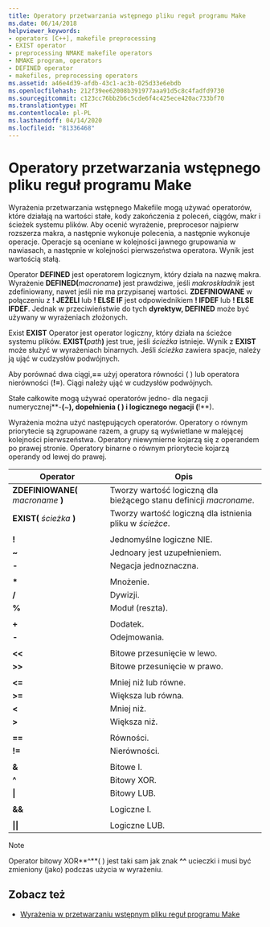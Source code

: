 ```yaml
---
title: Operatory przetwarzania wstępnego pliku reguł programu Make
ms.date: 06/14/2018
helpviewer_keywords:
- operators [C++], makefile preprocessing
- EXIST operator
- preprocessing NMAKE makefile operators
- NMAKE program, operators
- DEFINED operator
- makefiles, preprocessing operators
ms.assetid: a46e4d39-afdb-43c1-ac3b-025d33e6ebdb
ms.openlocfilehash: 212f39ee62008b391977aaa91d5c8c4fadfd9730
ms.sourcegitcommit: c123cc76bb2b6c5cde6f4c425ece420ac733bf70
ms.translationtype: MT
ms.contentlocale: pl-PL
ms.lasthandoff: 04/14/2020
ms.locfileid: "81336468"
---
```

# <a name="makefile-preprocessing-operators"></a>Operatory przetwarzania wstępnego pliku reguł programu Make

Wyrażenia przetwarzania wstępnego Makefile mogą używać operatorów, które działają na wartości stałe, kody zakończenia z poleceń, ciągów, makr i ścieżek systemu plików. Aby ocenić wyrażenie, preprocesor najpierw rozszerza makra, a następnie wykonuje polecenia, a następnie wykonuje operacje. Operacje są oceniane w kolejności jawnego grupowania w nawiasach, a następnie w kolejności pierwszeństwa operatora. Wynik jest wartością stałą.

Operator **DEFINED** jest operatorem logicznym, który działa na nazwę makra. Wyrażenie **DEFINED(**_macroname_**)** jest prawdziwe, jeśli *makroskładnik* jest zdefiniowany, nawet jeśli nie ma przypisanej wartości. **ZDEFINIOWANE** w połączeniu z **! JEŻELI** lub **! ELSE IF** jest odpowiednikiem **! IFDEF** lub **! ELSE IFDEF**. Jednak w przeciwieństwie do tych **dyrektyw, DEFINED** może być używany w wyrażeniach złożonych.

Exist **EXIST** Operator jest operator logiczny, który działa na ścieżce systemu plików. **EXIST(**_path_**)** jest true, jeśli *ścieżka* istnieje. Wynik z **EXIST** może służyć w wyrażeniach binarnych. Jeśli *ścieżka* zawiera spacje, należy ją ująć w cudzysłów podwójnych.

Aby porównać dwa ciągi,**==** użyj operatora równości ( ) lub operatora nierówności (**!=**). Ciągi należy ująć w cudzysłów podwójnych.

Stałe całkowite mogą używać operatorów jedno- dla negacji numerycznej**-**(**~**), dopełnienia ( ) i logicznego negacji (**!**).

Wyrażenia można użyć następujących operatorów. Operatory o równym priorytecie są zgrupowane razem, a grupy są wyświetlane w malejącej kolejności pierwszeństwa. Operatory niewymierne kojarzą się z operandem po prawej stronie. Operatory binarne o równym priorytecie kojarzą operandy od lewej do prawej.

|Operator|Opis|
|--------------|-----------------|
|**ZDEFINIOWANE(** *macroname* **)**|Tworzy wartość logiczną dla bieżącego stanu definicji *macroname*.|
|**EXIST(** *ścieżka* **)**|Tworzy wartość logiczną dla istnienia pliku w *ścieżce*.|
|||
|**!**|Jednomyślne logiczne NIE.|
|**~**|Jednoary jest uzupełnieniem.|
|**-**|Negacja jednoznaczna.|
|||
|**&#42;**|Mnożenie.|
|**/**|Dywizji.|
|**%**|Moduł (reszta).|
|||
|**+**|Dodatek.|
|**-**|Odejmowania.|
|||
|**\<\<**|Bitowe przesunięcie w lewo.|
|**>>**|Bitowe przesunięcie w prawo.|
|||
|**\<=**|Mniej niż lub równe.|
|**>=**|Większa lub równa.|
|**\<**|Mniej niż.|
|**>**|Większa niż.|
|||
|**==**|Równości.|
|**!=**|Nierówności.|
|||
|**&**|Bitowe I.|
|**^**|Bitowy XOR.|
|**&#124;**|Bitowy LUB.|
|||
|**&&**|Logiczne I.|
|||
|**&#124;&#124;**|Logiczne LUB.|

> [!NOTE]
> Operator bitowy XOR**^**( ) jest taki sam jak znak **^^** ucieczki i musi być zmieniony (jako) podczas użycia w wyrażeniu.

## <a name="see-also"></a>Zobacz też

- [Wyrażenia w przetwarzaniu wstępnym pliku reguł programu Make](expressions-in-makefile-preprocessing.md)
